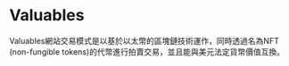 # 

# Valuables

Valuables網站交易模式是以基於以太幣的區塊鏈技術運作，同時透過名為NFT (non-fungible tokens)的代幣進行拍賣交易，並且能與美元法定貨幣價值互換。


